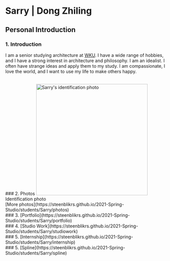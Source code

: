 # Sarry | Dong Zhiling
## Personal Introduction

### 1. Introduction

I am a senior studying architecture at [WKU](https://wku.edu.cn/). I have a wide range of hobbies, and I have a strong interest in architecture and philosophy. I am an idealist. I often have strange ideas and apply them to my study. I am compassionate, I love the world, and I want to use my life to make others happy.
 
 <br>
### 2. Photos

<img alt="Sarry's identification photo" src="https://github.com/steenblikrs/2021-Spring-Studio/blob/gh-pages/students/Sarry/%E5%BE%AE%E4%BF%A1%E5%9B%BE%E7%89%87_20210304110634.jpg?raw=true" width="350">
 <br>Identification photo
 <br>[More photos](https://steenblikrs.github.io/2021-Spring-Studio/students/Sarry/photos)
 <br>
### 3. [Portfolio](https://steenblikrs.github.io/2021-Spring-Studio/students/Sarry/portfolio)
 <br>
### 4. [Studio Work](https://steenblikrs.github.io/2021-Spring-Studio/students/Sarry/studiowork)
 <br>
### 5. [Internship](https://steenblikrs.github.io/2021-Spring-Studio/students/Sarry/internship)
 <br>
### 5. [Spline](https://steenblikrs.github.io/2021-Spring-Studio/students/Sarry/spline)
 
